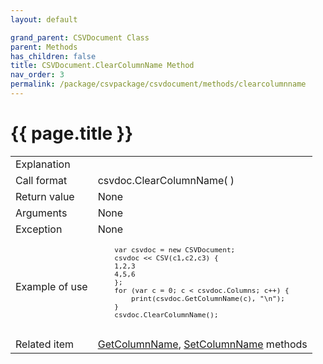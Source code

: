 ```yaml
---
layout: default

grand_parent: CSVDocument Class
parent: Methods
has_children: false
title: CSVDocument.ClearColumnName Method
nav_order: 3
permalink: /package/csvpackage/csvdocument/methods/clearcolumnname
---
```

# {{ page.title }}

<table>
  <tr>
    <td>Explanation</td>
    <td colspan="2"></td>
  </tr>
  <tr>
    <td>Call format</td>
    <td colspan="2">csvdoc.ClearColumnName( )</td>
  </tr>
  <tr>
    <td>Return value</td>
    <td colspan="2">None</td>
  </tr>  
  <tr>
    <td>Arguments</td>
    <td colspan="2">None</td>
  </tr>
  <tr>
    <td>Exception</td>
    <td colspan="2">None</td>
  </tr>
  <tr>
    <td>Example of use</td>
    <td colspan="2"><code><pre>
    var csvdoc = new CSVDocument;
    csvdoc << CSV(c1,c2,c3) {
    1,2,3
    4,5,6
    };
    for (var c = 0; c < csvdoc.Columns; c++) {
        print(csvdoc.GetColumnName(c), "\n");
    }
    csvdoc.ClearColumnName();
    </pre></code></td>
  </tr>
  <tr>
    <td>Related item</td>
    <td colspan="2"><a href="/package/csvpackage/csvdocument/methods/getcolumnname">GetColumnName</a>, <a href="/package/csvpackage/csvdocument/methods/setcolumnname">SetColumnName</a> methods</td>
  </tr>
</table>



